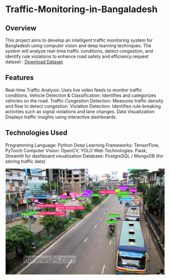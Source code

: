 # Traffic-Monitoring-in-Bangaladesh

## Overview
This project aims to develop an intelligent traffic monitoring system for Bangladesh using computer vision and deep learning techniques. The system will analyze real-time traffic conditions, detect congestion, and identify rule violations to enhance road safety and efficiency.request dataset : [Download Dataset](https://www-nisala97.vercel.app/contact)

## Features
Real-time Traffic Analysis: Uses live video feeds to monitor traffic conditions.
Vehicle Detection & Classification: Identifies and categorizes vehicles on the road.
Traffic Congestion Detection: Measures traffic density and flow to detect congestion.
Violation Detection: Identifies rule-breaking activities such as signal violations and lane changes.
Data Visualization: Displays traffic insights using interactive dashboards.

## Technologies Used
Programming Language: Python
Deep Learning Frameworks: TensorFlow, PyTorch
Computer Vision: OpenCV, YOLO
Web Technologies: Flask, Streamlit for dashboard visualization
Database: PostgreSQL / MongoDB (for storing traffic data)

![DEMO](/output.png)
